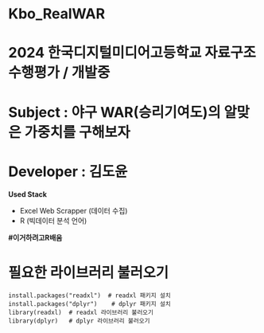 # Kbo_RealWAR
# 2024 한국디지털미디어고등학교 자료구조 수행평가 / 개발중
# Subject : 야구 WAR(승리기여도)의 알맞은 가중치를 구해보자
# Developer : 김도윤

**Used Stack**
 - Excel Web Scrapper (데이터 수집)
 - R (빅데이터 분석 언어)

**#이거하려고R배움**  


# 필요한 라이브러리 불러오기
```
install.packages("readxl")  # readxl 패키지 설치  
install.packages("dplyr")    # dplyr 패키지 설치  
library(readxl)  # readxl 라이브러리 불러오기  
library(dplyr)   # dplyr 라이브러리 불러오기  
```